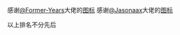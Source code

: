 感谢[@Former-Years](https://github.com/Former-Years)大佬的[图标](https://github.com/Former-Years/icon)
感谢[@Jasonaax](https://github.com/Jasonaax)大佬的[图标](https://github.com/Jasonaax/Surge/tree/main/Icon)

以上排名不分先后
